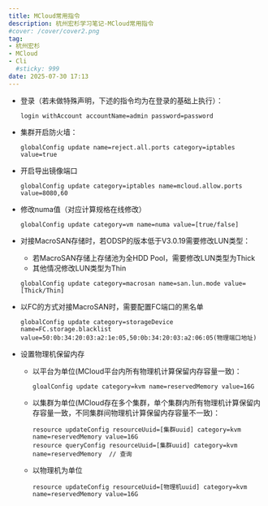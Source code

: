 ```yaml
---
title: MCloud常用指令
description: 杭州宏杉学习笔记-MCloud常用指令
#cover: /cover/cover2.png
tag:
- 杭州宏杉
- MCloud
- Cli
  #sticky: 999
date: 2025-07-30 17:13
---
```


* 登录（若未做特殊声明，下述的指令均为在登录的基础上执行）：
  ```shell
  login withAccount accountName=admin password=password
  ```
* 集群开启防火墙：
  ```shell
  globalConfig update name=reject.all.ports category=iptables value=true
  ```
* 开启导出镜像端口
  ```shell
  globalConfig update category=iptables name=mcloud.allow.ports value=8080,60
  ```
* 修改numa值（对应计算规格在线修改）
  ```shell
  globalConfig update category=vm name=numa value=[true/false]
  ```
  
* 对接MacroSAN存储时，若ODSP的版本低于V3.0.19需要修改LUN类型：
  * 若MacroSAN存储上存储池为全HDD Pool，需要修改LUN类型为Thick
  * 其他情况修改LUN类型为Thin
  ```shell
  globalConfig update category=macrosan name=san.lun.mode value=[Thick/Thin]
  ```
  
* 以FC的方式对接MacroSAN时，需要配置FC端口的黑名单
  ```shell 
  globalConfig update category=storageDevice name=FC.storage.blacklist value=50:0b:34:20:03:a2:1e:05,50:0b:34:20:03:a2:06:05(物理端口地址)
  ```
  
* 设置物理机保留内存
  * 以平台为单位(MCloud平台内所有物理机计算保留内存容量一致)：
    ```shell
    gloalConfig update category=kvm name=reservedMemory value=16G
    ```
  * 以集群为单位(MCloud存在多个集群，单个集群内所有物理机计算保留内存容量一致，不同集群间物理机计算保留内存容量不一致)：
    ```shell
    resource updateConfig resourceUuid=[集群uuid] category=kvm name=reservedMemory value=16G
    resource queryConfig resourceUuid=[集群uuid] category=kvm name=reservedMemory  // 查询
    ```
  * 以物理机为单位
    ````shell
    resource updateConfig resourceUuid=[物理机uuid] category=kvm name=reservedMemory value=16G
    ````